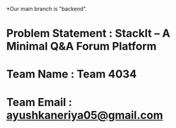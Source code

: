 *Our main branch is "backend".


# Problem Statement : StackIt – A Minimal Q&A Forum Platform
# Team Name : Team 4034 
# Team Email : ayushkaneriya05@gmail.com 
